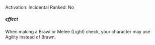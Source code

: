 Activation: Incidental
Ranked: No
##### effect
When making a Brawl or Melee (Light) check, your character may use Agility instead of Brawn.